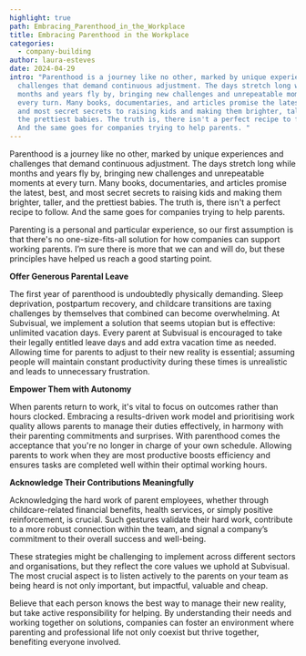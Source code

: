 ```yaml
---
highlight: true
path: Embracing_Parenthood_in_the_Workplace
title: Embracing Parenthood in the Workplace
categories:
  - company-building
author: laura-esteves
date: 2024-04-29
intro: "Parenthood is a journey like no other, marked by unique experiences and
  challenges that demand continuous adjustment. The days stretch long while
  months and years fly by, bringing new challenges and unrepeatable moments at
  every turn. Many books, documentaries, and articles promise the latest, best,
  and most secret secrets to raising kids and making them brighter, taller, and
  the prettiest babies. The truth is, there isn't a perfect recipe to follow.
  And the same goes for companies trying to help parents. "
---
```

Parenthood is a journey like no other, marked by unique experiences and challenges that demand continuous adjustment. The days stretch long while months and years fly by, bringing new challenges and unrepeatable moments at every turn. Many books, documentaries, and articles promise the latest, best, and most secret secrets to raising kids and making them brighter, taller, and the prettiest babies. The truth is, there isn't a perfect recipe to follow. And the same goes for companies trying to help parents.

Parenting is a personal and particular experience, so our first assumption is that there's no one-size-fits-all solution for how companies can support working parents. I’m sure there is more that we can and will do, but these principles have helped us reach a good starting point.

**Offer Generous Parental Leave**

The first year of parenthood is undoubtedly physically demanding. Sleep deprivation, postpartum recovery, and childcare transitions are taxing challenges by themselves that combined can become overwhelming. At Subvisual, we implement a solution that seems utopian but is effective: unlimited vacation days. Every parent at Subvisual is encouraged to take their legally entitled leave days and add extra vacation time as needed. Allowing time for parents to adjust to their new reality is essential; assuming people will maintain constant productivity during these times is unrealistic and leads to unnecessary frustration.

**Empower Them with Autonomy**

When parents return to work, it's vital to focus on outcomes rather than hours clocked. Embracing a results-driven work model and prioritising work quality allows parents to manage their duties effectively, in harmony with their parenting commitments and surprises. With parenthood comes the acceptance that you're no longer in charge of your own schedule. Allowing parents to work when they are most productive boosts efficiency and ensures tasks are completed well within their optimal working hours.

**Acknowledge Their Contributions Meaningfully**

Acknowledging the hard work of parent employees, whether through childcare-related financial benefits, health services, or simply positive reinforcement, is crucial. Such gestures validate their hard work, contribute to a more robust connection within the team, and signal a company’s commitment to their overall success and well-being.

These strategies might be challenging to implement across different sectors and organisations, but they reflect the core values we uphold at Subvisual. The most crucial aspect is to listen actively to the parents on your team as being heard is not only important, but impactful, valuable and cheap.

Believe that each person knows the best way to manage their new reality, but take active responsibility for helping. By understanding their needs and working together on solutions, companies can foster an environment where parenting and professional life not only coexist but thrive together, benefiting everyone involved.

<!-- notionvc: 9c7b3024-693f-4f98-898f-33cffc2293be -->